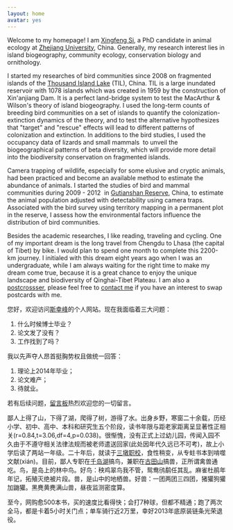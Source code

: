 ```yaml
---
layout: home
avatar: yes
---
```


Welcome to my homepage! I am [Xingfeng Si](/ "Xingfeng Si"), a PhD candidate in animal ecology at [Zhejiang University](http://www.zju.edu.cn "Zhejiang University"), China. Generally, my research interest lies in island biogeography, community ecology, conservation biology and ornithology. 

I started my researches of bird communities since 2008 on fragmented islands of the [Thousand Island Lake](/links/thousand-island-lake/ "Thousand Islang Lake") (TIL), China. TIL is a large inundated reservoir with 1078 islands which was created in 1959 by the construction of Xin'anjiang Dam. It is a perfect land-bridge system to test the MacArthur & Wilson's theory of island biogeography. I used the long-term counts of breeding bird communities on a set of islands to quantify the colonization-extinction dynamics of the theory, and to test the alternative hypothesizes that "target" and "rescue" effects will lead to different patterns of colonization and extinction. In additions to the bird studies, I used the occupancy data of lizards and small mammals  to unveil the biogeographical patterns of beta diversity, which will provide more detail into the biodiversity conservation on fragmented islands. 

Camera trapping of wildlife, especially for some elusive and cryptic animals, had been practiced and become an available method to estimate the abundance of animals. I started the studies of bird and mammal communities during 2009 - 2012  in [Gutianshan Reserve](/links/gutianshan-reserve/ "Gutianshan Reserve"), China, to estimate the animal population adjusted with detectability using camera traps. Associated with the bird survey using territory mapping in a permanent plot in the reserve, I assess how the environmental factors influence the distribution of bird communities. 

Besides the academic researches, I like reading, traveling and cycling. One of my important dream is the long travel from Chengdu to Lhasa (the capital of Tibet) by bike. I would plan to spend one month to complete this 2200-km journey. I initialed with this dream eight years ago when I was an undergraduate, while I am always waiting for the right time to make my dream come true, because it is a great chance to enjoy the unique landscape and biodiversity of Qinghai-Tibet Plateau. I am also a [postcrossser](http://www.postcrossing.com/user/Xingfeng "Postcrossing"), please feel free to [contact me](/contacts) if you have an interest to swap postcards with me.


您好，欢迎访问[斯幸峰](/home "Xingfeng Si")的个人网站。现在我面临着三大问题：

1. 什么时候博士毕业？
2. 论文发了没有？
3. 工作找到了吗？

我以先声夺人昂首挺胸势权且做统一回答：

1. 理论上2014年毕业；
2. 论文难产；
3. 待就业。

若有后续问题，[留言板](/guestbook)热烈欢迎您的一切留言。

鄙人上得了山，下得了湖，爬得了树，游得了水。出身乡野，寒窗二十余载，历经小学、初中、高中、本科和研究生五个阶段，读书年限与距老家距离呈显著性正相关(r=0.84,t=3.06,df=4,p=0.038)。很惭愧，没有正式上过幼儿园，传闻入园不久由于不遵守相关法律法规而被老师遣送回家(此处因年代久远已不可考)，故上小学后读了两站一年级。二十年后，就读于[三墩职校](http://www.zju.edu.cn)，食性稍变，从专蛀书本到啃噬文献(xián)。目前，鄙人专职在[千岛湖](/links/thousand-island-lake/)搞鸟，兼职在[古田山](/links/gutianshan-reserve/)搞兽，正所谓禽兽通吃。鸟，是岛上的林中鸟。好鸟：秧鸡翠鸟我不管，鸳鸯鸻鹬任其乱。麻雀杜鹃年年记，拓殖灭绝被片段。兽，是山中的地栖兽。好兽：一团两团三四团，猪獾狗獾加鼬獾。黑麂黄麂满山兽，昼夜监测密度算。

至今，网购愈500本书，买的速度比看得快；会打7种球，但都不精通；跑了两次全马，都是卡着5小时关门点；单车骑行近2万里，幸好2013年底原装链条光荣退役。
